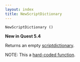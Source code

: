 ```yaml
---
layout: index
title: NewScriptDictionary
---
```


    NewScriptDictionary ()

**New in Quest 5.4**

Returns an empty [scriptdictionary](../types/scriptdictionary.html).

NOTE: This a [hard-coded function](hardcoded.html).

